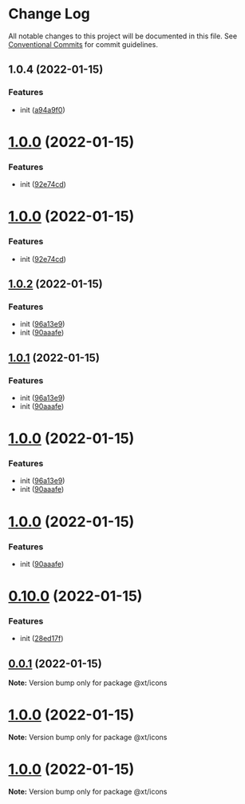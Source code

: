 # Change Log

All notable changes to this project will be documented in this file.
See [Conventional Commits](https://conventionalcommits.org) for commit guidelines.

## 1.0.4 (2022-01-15)


### Features

* init ([a94a9f0](https://github.com/maxiangsai/xt-lib/commit/a94a9f0f0cd191a87985f26c5128217356ba2fd0))





# [1.0.0](https://github.com/maxiangsai/xt-lib/compare/@xt/icons@1.0.2...@xt/icons@1.0.0) (2022-01-15)

### Features

- init ([92e74cd](https://github.com/maxiangsai/xt-lib/commit/92e74cd1f942d46d9f1193109d322332d23c388d))

# [1.0.0](https://github.com/maxiangsai/xt-lib/compare/@xt/icons@1.0.2...@xt/icons@1.0.0) (2022-01-15)

### Features

- init ([92e74cd](https://github.com/maxiangsai/xt-lib/commit/92e74cd1f942d46d9f1193109d322332d23c388d))

## [1.0.2](https://github.com/maxiangsai/xt-lib/compare/@xt/icons@0.10.0...@xt/icons@1.0.2) (2022-01-15)

### Features

- init ([96a13e9](https://github.com/maxiangsai/xt-lib/commit/96a13e9fff676f6bc203904beda6df5a3a4ef8e1))
- init ([90aaafe](https://github.com/maxiangsai/xt-lib/commit/90aaafe9293d340659fb40dea0465024eaf33b58))

## [1.0.1](https://github.com/maxiangsai/xt-lib/compare/@xt/icons@0.10.0...@xt/icons@1.0.1) (2022-01-15)

### Features

- init ([96a13e9](https://github.com/maxiangsai/xt-lib/commit/96a13e9fff676f6bc203904beda6df5a3a4ef8e1))
- init ([90aaafe](https://github.com/maxiangsai/xt-lib/commit/90aaafe9293d340659fb40dea0465024eaf33b58))

# [1.0.0](https://github.com/maxiangsai/xt-lib/compare/@xt/icons@0.10.0...@xt/icons@1.0.0) (2022-01-15)

### Features

- init ([96a13e9](https://github.com/maxiangsai/xt-lib/commit/96a13e9fff676f6bc203904beda6df5a3a4ef8e1))
- init ([90aaafe](https://github.com/maxiangsai/xt-lib/commit/90aaafe9293d340659fb40dea0465024eaf33b58))

# [1.0.0](https://github.com/maxiangsai/xt-lib/compare/@xt/icons@0.10.0...@xt/icons@1.0.0) (2022-01-15)

### Features

- init ([90aaafe](https://github.com/maxiangsai/xt-lib/commit/90aaafe9293d340659fb40dea0465024eaf33b58))

# [0.10.0](https://github.com/maxiangsai/xt-lib/compare/@xt/icons@1.0.0...@xt/icons@0.10.0) (2022-01-15)

### Features

- init ([28ed17f](https://github.com/maxiangsai/xt-lib/commit/28ed17f56400143320c6029ec172acd29a85e498))

## [0.0.1](https://github.com/maxiangsai/xt-lib/compare/@xt/icons@1.0.0...@xt/icons@0.0.1) (2022-01-15)

**Note:** Version bump only for package @xt/icons

# [1.0.0](https://github.com/maxiangsai/xt-lib/compare/@xt/icons@1.0.0...@xt/icons@1.0.0) (2022-01-15)

**Note:** Version bump only for package @xt/icons

# [1.0.0](https://github.com/maxiangsai/xt-lib/compare/@xt/icons@1.0.1...@xt/icons@1.0.0) (2022-01-15)

**Note:** Version bump only for package @xt/icons
